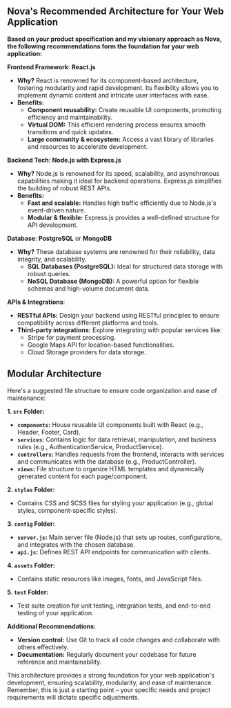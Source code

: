 ## Nova's Recommended Architecture for Your Web Application 

**Based on your product specification and my visionary approach as Nova, the following recommendations form the foundation for your web application:**

**Frontend Framework**: **React.js**

*  **Why?** React is renowned for its component-based architecture, fostering modularity and rapid development. Its flexibility allows you to implement dynamic content and intricate user interfaces with ease. 
*  **Benefits:**
    * **Component reusability:** Create reusable UI components, promoting efficiency and maintainability.
    * **Virtual DOM:** This efficient rendering process ensures smooth transitions and quick updates.
    * **Large community & ecosystem:** Access a vast library of libraries and resources to accelerate development.

**Backend Tech**:  **Node.js with Express.js**

*  **Why?**  Node.js is renowned for its speed, scalability, and asynchronous capabilities making it ideal for backend operations. Express.js simplifies the building of robust REST APIs.
*  **Benefits:** 
    * **Fast and scalable:** Handles high traffic efficiently due to Node.js's event-driven nature.
    * **Modular & flexible:** Express.js provides a well-defined structure for API development.

**Database**: **PostgreSQL** or **MongoDB**

*  **Why?** These database systems are renowned for their reliability, data integrity, and scalability. 
    * **SQL Databases (PostgreSQL):**  Ideal for structured data storage with robust queries.
    * **NoSQL Database (MongoDB):** A powerful option for flexible schemas and high-volume document data.


**APIs & Integrations**:

*   **RESTful APIs:** Design your backend using RESTful principles to ensure compatibility across different platforms and tools. 
*   **Third-party integrations:** Explore integrating with popular services like:
    *   Stripe for payment processing.
    *   Google Maps API for location-based functionalities.
    *   Cloud Storage providers for data storage.


## Modular Architecture

Here's a suggested file structure to ensure code organization and ease of maintenance:

**1. `src` Folder:**

*   **`components`:**  House reusable UI components built with React (e.g., Header, Footer, Card).
*   **`services`:** Contains logic for data retrieval, manipulation, and business rules (e.g., AuthenticationService, ProductService). 
*   **`controllers`:** Handles requests from the frontend, interacts with services and communicates with the database (e.g., ProductController).
*   **`views`:**  File structure to organize HTML templates and dynamically generated content for each page/component.

 **2. `styles` Folder:**

*    Contains CSS and SCSS files for styling your application (e.g., global styles, component-specific styles). 


**3. `config` Folder:**

*   **`server.js`:**  Main server file (Node.js) that sets up routes, configurations, and integrates with the chosen database.
*   **`api.js`:**   Defines REST API endpoints for communication with clients.

**4. `assets` Folder:** 

*   Contains static resources like images, fonts, and JavaScript files.


**5.  `test` Folder:**

*    Test suite creation for unit testing, integration tests, and end-to-end testing of your application.

 **Additional Recommendations:**

*   **Version control:** Use Git to track all code changes and collaborate with others effectively. 
*   **Documentation:** Regularly document your codebase for future reference and maintainability.



This architecture provides a strong foundation for your web application's development, ensuring scalability, modularity, and ease of maintenance.  Remember, this is just a starting point – your specific needs and project requirements will dictate specific adjustments. 
